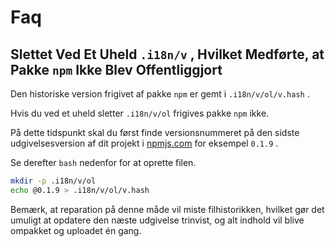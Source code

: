 # Faq

## Slettet Ved Et Uheld `.i18n/v` , Hvilket Medførte, at Pakke `npm` Ikke Blev Offentliggjort

Den historiske version frigivet af pakke `npm` er gemt i `.i18n/v/ol/v.hash` .

Hvis du ved et uheld sletter `.i18n/v/ol` frigives pakke `npm` ikke.

På dette tidspunkt skal du først finde versionsnummeret på den sidste udgivelsesversion af dit projekt i [npmjs.com](//npmjs.com) for eksempel `0.1.9` .

Se derefter `bash` nedenfor for at oprette filen.

```bash
mkdir -p .i18n/v/ol
echo @0.1.9 > .i18n/v/ol/v.hash
```

Bemærk, at reparation på denne måde vil miste filhistorikken, hvilket gør det umuligt at opdatere den næste udgivelse trinvist, og alt indhold vil blive ompakket og uploadet én gang.